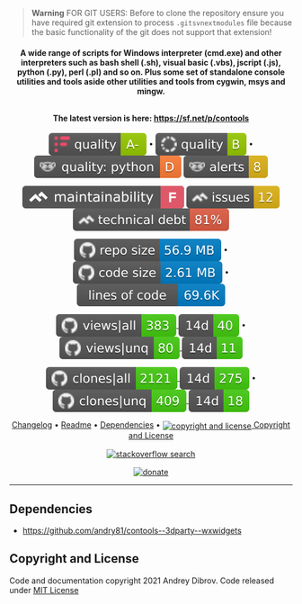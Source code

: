 > **Warning** FOR GIT USERS: Before to clone the repository ensure you have required git extension to process `.gitsvnextmodules` file because the basic functionality of the git does not support that extension!

<h4 align="center">A wide range of scripts for Windows interpreter (cmd.exe) and other
interpreters such as bash shell (.sh), visual basic (.vbs), jscript (.js),
python (.py), perl (.pl) and so on. Plus some set of standalone console
utilities and tools aside other utilities and tools from cygwin, msys and
mingw.<br/><br/>

The latest version is here: https://sf.net/p/contools</h4>

<p align="center">
  <a href="https://www.codefactor.io/repository/github/andry81/contools">
    <img src="https://github.com/andry81-cache/andry81--gh-content-cache/raw/master/repo/andry81/contools/badges/metrics/codefactor-grade.svg" valign="middle" alt="codefactor.io|quality" /></a>
• <a href="https://www.codacy.com/gh/andry81/contools/dashboard?utm_source=github.com&amp;utm_medium=referral&amp;utm_content=andry81/contools&amp;utm_campaign=Badge_Grade">
    <img src="https://github.com/andry81-cache/andry81--gh-content-cache/raw/master/repo/andry81/contools/badges/metrics/codacy-grade.svg" valign="middle" alt="codacy.com|quality" /></a>
• <a href="https://lgtm.com/projects/g/andry81/contools/context:python">
    <img src="https://github.com/andry81-cache/andry81--gh-content-cache/raw/master/repo/andry81/contools/badges/metrics/lgtm-grade-python.svg" valign="middle" alt="lgtm.com|quality|python" /></a>
  <a href="https://lgtm.com/projects/g/andry81/contools/alerts">
    <img src="https://github.com/andry81-cache/andry81--gh-content-cache/raw/master/repo/andry81/contools/badges/metrics/lgtm-alerts.svg" valign="middle" alt="lgtm.com|alerts" /></a>
</p>

<!-- -->
<p align="center">
  <a href="https://codeclimate.com/github/andry81/contools/maintainability">
    <img src="https://github.com/andry81-cache/andry81--gh-content-cache/raw/master/repo/andry81/contools/badges/metrics/codeclimate-maintainability.svg" valign="middle" alt="codeclimate.com|maintainability" /></a>
  <a href="https://codeclimate.com/github/andry81/contools/issues">
    <img src="https://github.com/andry81-cache/andry81--gh-content-cache/raw/master/repo/andry81/contools/badges/metrics/codeclimate-issues.svg" valign="middle" alt="codeclimate.com|issues" /></a>
  <a href="https://codeclimate.com/github/andry81/contools/trends/technical_debt">
    <img src="https://github.com/andry81-cache/andry81--gh-content-cache/raw/master/repo/andry81/contools/badges/metrics/codeclimate-tech-debt.svg" valign="middle" alt="codeclimate.com|debt" /></a>
</p>
<!-- -->

<p align="center">
  <a href="#">
    <img src="https://github.com/andry81-cache/andry81--gh-content-cache/raw/master/repo/andry81/contools/badges/metrics/shields-repo-size.svg" valign="middle" alt="GitHub repo size in bytes" /></a>
• <a href="#">
    <img src="https://github.com/andry81-cache/andry81--gh-content-cache/raw/master/repo/andry81/contools/badges/metrics/shields-code-size.svg" valign="middle" alt="code size in bytes" /></a>
• <a href="https://github.com/XAMPPRocky/tokei">
    <img src="https://github.com/andry81-cache/andry81--gh-content-cache/raw/master/repo/andry81/contools/badges/metrics/tokei-lines-of-code.svg" valign="middle" alt="lines of code by tokei.rs" /></a>
</p>

<p align="center">
  <a href="https://github.com/andry81-stats/contools--gh-stats/commits/master/traffic/views">
    <img src="https://github.com/andry81-cache/andry81--gh-content-cache/raw/master/repo/andry81/contools/badges/traffic/views/all.svg" valign="middle" alt="GitHub views|any|total" />
    <img src="https://github.com/andry81-cache/andry81--gh-content-cache/raw/master/repo/andry81/contools/badges/traffic/views/all-14d.svg" valign="middle" alt="GitHub views|any|14d" /></a>
• <a href="https://github.com/andry81-stats/contools--gh-stats/commits/master/traffic/views">
    <img src="https://github.com/andry81-cache/andry81--gh-content-cache/raw/master/repo/andry81/contools/badges/traffic/views/unq.svg" valign="middle" alt="GitHub views|unique per day|total" />
    <img src="https://github.com/andry81-cache/andry81--gh-content-cache/raw/master/repo/andry81/contools/badges/traffic/views/unq-14d.svg" valign="middle" alt="GitHub views|unique per day|14d" /></a>
</p>

<p align="center">
  <a href="https://github.com/andry81-stats/contools--gh-stats/commits/master/traffic/clones">
    <img src="https://github.com/andry81-cache/andry81--gh-content-cache/raw/master/repo/andry81/contools/badges/traffic/clones/all.svg" valign="middle" alt="GitHub clones|any|total" />
    <img src="https://github.com/andry81-cache/andry81--gh-content-cache/raw/master/repo/andry81/contools/badges/traffic/clones/all-14d.svg" valign="middle" alt="GitHub clones|any|14d" /></a>
• <a href="https://github.com/andry81-stats/contools--gh-stats/commits/master/traffic/clones">
    <img src="https://github.com/andry81-cache/andry81--gh-content-cache/raw/master/repo/andry81/contools/badges/traffic/clones/unq.svg" valign="middle" alt="GitHub clones|unique per day|total" />
    <img src="https://github.com/andry81-cache/andry81--gh-content-cache/raw/master/repo/andry81/contools/badges/traffic/clones/unq-14d.svg" valign="middle" alt="GitHub clones|unique per day|14d" /></a>
</p>

<p align="center">
  <a href="https://github.com/andry81/contools/blob/trunk/changelog.txt">Changelog</a>
• <a href="https://github.com/andry81/contools/blob/trunk/README_EN.txt">Readme</a>
• <a href="#dependecies">Dependencies</a>
• <a href="#copyright-and-license"><img src="https://github.com/andry81-cache/andry81--gh-content-cache/raw/master/common/badges/license/mit-license.svg" valign="middle" alt="copyright and license" />&nbsp;Copyright and License</a>
</p>

<p align="center">
  <a href="https://stackoverflow.com/search?q=contools"><img src="https://github.com/andry81-cache/andry81--gh-content-cache/raw/master/common/badges/board/stackoverflow-contools.svg" valign="middle" alt="stackoverflow search" /></a>
</p>

<p align="center">
  <a href="https://github.com/andry81/donate"><img src="https://github.com/andry81-cache/andry81--gh-content-cache/raw/master/common/badges/donate/donate.svg" valign="middle" alt="donate" /></a>
</p>

---

## <a name="dependecies">Dependencies</a>

* https://github.com/andry81/contools--3dparty--wxwidgets

## <a name="copyright-and-license">Copyright and License</a>

Code and documentation copyright 2021 Andrey Dibrov. Code released under [MIT License](https://github.com/andry81/contools/blob/trunk/license.txt)
